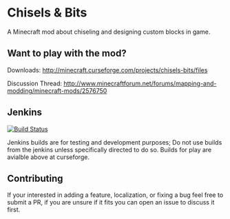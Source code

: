 # Chisels & Bits

A Minecraft mod about chiseling and designing custom blocks in game.


Want to play with the mod?
--------------------------

Downloads: http://minecraft.curseforge.com/projects/chisels-bits/files

Discussion Thread: http://www.minecraftforum.net/forums/mapping-and-modding/minecraft-mods/2576750

Jenkins
-------

[![Build Status](https://dvs1.progwml6.com/jenkins/job/Chisels-and-Bits/badge/icon)](https://dvs1.progwml6.com/jenkins/job/Chisels-and-Bits/)

Jenkins builds are for testing and development purposes; Do not use builds from the jenkins unless specifically directed to do so. Builds for play are avialble above at curseforge.

Contributing
------------

If your interested in adding a feature, localization, or fixing a bug feel free to submit a PR, if you are unsure if it fits you can open an issue to discuss it first.
